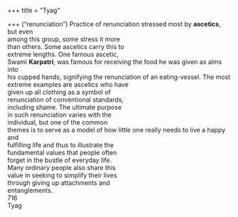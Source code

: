 +++
title = "Tyag"

+++
(“renunciation”) Practice of renunciation stressed most by **ascetics**, but even  
among this group, some stress it more  
than others. Some ascetics carry this to  
extreme lengths. One famous ascetic,  
Swami **Karpatri**, was famous for receiving the food he was given as alms into  
his cupped hands, signifying the renunciation of an eating-vessel. The most  
extreme examples are ascetics who have  
given up all clothing as a symbol of  
renunciation of conventional standards,  
including shame. The ultimate purpose  
in such renunciation varies with the  
individual, but one of the common  
themes is to serve as a model of how little one really needs to live a happy and  
fulfilling life and thus to illustrate the  
fundamental values that people often  
forget in the bustle of everyday life.  
Many ordinary people also share this  
value in seeking to simplify their lives  
through giving up attachments and  
entanglements.  
716  
Tyag